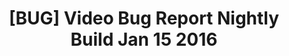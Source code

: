 ---
title: '[BUG] Video Bug Report Nightly Build Jan 15 2016'
redirect_to:
  - 'https://discuss.pencil2d.org/t/bug-video-bug-report-nightly-build-jan-15-2016/1080'
---